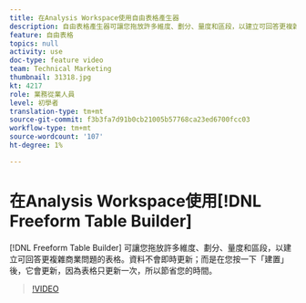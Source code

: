 ```yaml
---
title: 在Analysis Workspace使用自由表格產生器
description: 自由表格產生器可讓您拖放許多維度、劃分、量度和區段，以建立可回答更複雜商業問題的表格。 資料不會即時更新；而是在您按一下「建置」後，它會更新，因為表格只更新一次，所以節省您的時間。
feature: 自由表格
topics: null
activity: use
doc-type: feature video
team: Technical Marketing
thumbnail: 31318.jpg
kt: 4217
role: 業務從業人員
level: 初學者
translation-type: tm+mt
source-git-commit: f3b3fa7d91b0cb21005b57768ca23ed6700fcc03
workflow-type: tm+mt
source-wordcount: '107'
ht-degree: 1%

---
```



# 在Analysis Workspace使用[!DNL Freeform Table Builder]

[!DNL Freeform Table Builder] 可讓您拖放許多維度、劃分、量度和區段，以建立可回答更複雜商業問題的表格。資料不會即時更新；而是在您按一下「建置」後，它會更新，因為表格只更新一次，所以節省您的時間。

>[!VIDEO](https://video.tv.adobe.com/v/31318/?quality=12)
